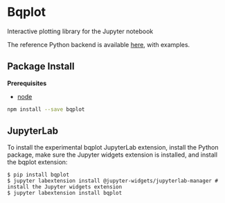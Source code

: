 Bqplot
======

Interactive plotting library for the Jupyter notebook

The reference Python backend is available
[here](https://github.com/bloomberg/bqplot), with examples.

Package Install
---------------

**Prerequisites**
- [node](http://nodejs.org/)

```bash
npm install --save bqplot
```

JupyterLab
----------
To install the experimental bqplot JupyterLab extension, install the Python package, make sure the Jupyter widgets extension is installed, and install the bqplot extension:

```
$ pip install bqplot
$ jupyter labextension install @jupyter-widgets/jupyterlab-manager # install the Jupyter widgets extension
$ jupyter labextension install bqplot
```
